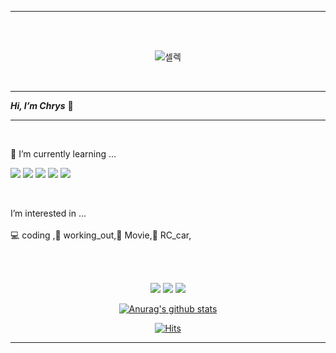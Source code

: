 





<!---
chry8822/chry8822 is a ✨ special ✨ repository because its `README.md` (this file) appears on your GitHub profile.
You can click the Preview link to take a look at your changes.
--->

***
  <br>
    <br>

<div align="center"> 
 
![셀렉](https://user-images.githubusercontent.com/89508217/144148208-2ed211d3-907e-4e4e-a7f2-7fa8cb5ac6be.gif) 
 
 </div>


  <br>



***
 
 ***Hi, I’m Chrys*** <g-emoji class="g-emoji" alias="wave" fallback-src="https://github.githubassets.com/images/icons/emoji/unicode/1f44b.png">👋</g-emoji>
 
***

  <br>

 🌱 I’m currently learning ... 
  <br>
  
 <img src="https://img.shields.io/badge/HTML5-E34F26?style=flat-square&logo=HTML5&logoColor=white"/></a> 
<img src="https://img.shields.io/badge/CSS3-1572B6?style=flat-square&logo=CSS3&logoColor=white"/></a>
<img src="https://img.shields.io/badge/JavaScript-F7DF1E?style=flat-square&logo=JavaScript&logoColor=white"/></a>
<img src="https://img.shields.io/badge/Node.js-339933?style=flat-square&logo=Node.js&logoColor=white"/></a> 
<img src="https://img.shields.io/badge/-ReactJs-61DAFB?logo=react&logoColor=white&style=flat-square">

<br>
  
  I’m interested in ...
  <br>
  <br>
  :computer: coding ,💪 working_out,:movie_camera: Movie,:red_car:  RC_car, 

  <br>
    <br>
 
      







<p align="center">
<a href="https://covelope.tistory.com/">
 <img src="https://img.shields.io/badge/-Tstory-131F37?style=flat-square&logo=-Tstory&logoColor=white"/></a> 
 
<a href="mailto:goggg8822@likelion.org">
 <img src="https://img.shields.io/badge/Gmail-d14836?style=flat-square&logo=Gmail&logoColor=white"/></a> 
 
<a href="https://www.instagram.com/chrysan_th/">
<img src="https://img.shields.io/badge/Instagram-007DC1?style=flat-square&logo=Instagram&logoColor=white"/></a> 
 </p>


<div align=center> 
 
[![Anurag's github stats](https://github-readme-stats.vercel.app/api?username=chry8822)](https://github.com/anuraghazra/github-readme-stats)
 
 </div>


<div align=center> 
 
 [![Hits](https://hits.seeyoufarm.com/api/count/incr/badge.svg?url=https%3A%2F%2Fgithub.com%2Fchry8822&count_bg=%235BC442&title_bg=%23000000&icon=github.svg&icon_color=%23FFFFFF&title=hits&edge_flat=false)](https://hits.seeyoufarm.com)
 
 </div>


***
